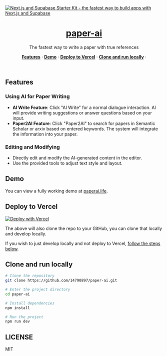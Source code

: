 <a href="https://paperai.life">
  <img alt="Next.js and Supabase Starter Kit - the fastest way to build apps with Next.js and Supabase" src="https://paperai.life/opengraph-image.png">
  <h1 align="center">paper-ai</h1>
</a>

<p align="center">
 The fastest way to write a paper with true references
</p>

<p align="center">
  <a href="#features"><strong>Features</strong></a> ·
  <a href="#demo"><strong>Demo</strong></a> ·
  <a href="#deploy-to-vercel"><strong>Deploy to Vercel</strong></a> ·
  <a href="#clone-and-run-locally"><strong>Clone and run locally</strong></a> ·
  <!-- <a href="#feedback-and-issues"><strong>Feedback and issues</strong></a>
  <a href="#more-supabase-examples"><strong>More Examples</strong></a> -->
</p>
<br/>

## Features
### Using AI for Paper Writing

- **AI Write Feature**: Click "AI Write" for a normal dialogue interaction. AI will provide writing suggestions or answer questions based on your input.
- **Paper2AI Feature**: Click "Paper2AI" to search for papers in Semantic Scholar or arxiv based on entered keywords. The system will integrate the information into your paper.

### Editing and Modifying

- Directly edit and modify the AI-generated content in the editor.
- Use the provided tools to adjust text style and layout.

## Demo

You can view a fully working demo at [paperai.life](https://paperai.life).

## Deploy to Vercel

[![Deploy with Vercel](https://vercel.com/button)](https://vercel.com/new/clone?repository-url=https://github.com/14790897/paper-ai&project-name=paper-ai&repository-name=paper-ai&demo-title=paper-ai&demo-description=This%20starter%20configures%20Supabase%20Auth%20to%20use%20cookies%2C%20making%20the%20user's%20session%20available%20throughout%20the%20entire%20Next.js%20app%20-%20Client%20Components%2C%20Server%20Components%2C%20Route%20Handlers%2C%20Server%20Actions%20and%20Middleware.&demo-url=https%3A%2F%2Fdemo-nextjs-with-supabase.vercel.app%2F&external-id=https%3A%2F%2Fgithub.com%2Fvercel%2Fnext.js%2Ftree%2Fcanary%2Fexamples%2Fwith-supabase&demo-image=https%3A%2F%2Fpaperai.life%2Fopengraph-image.png)

The above will also clone the repo to your GitHub, you can clone that locally and develop locally.

If you wish to just develop locally and not deploy to Vercel, [follow the steps below](#clone-and-run-locally).

## Clone and run locally

```bash
# Clone the repository
git clone https://github.com/14790897/paper-ai.git

# Enter the project directory
cd paper-ai

# Install dependencies
npm install

# Run the project
npm run dev

 ```

## LICENSE
MIT
